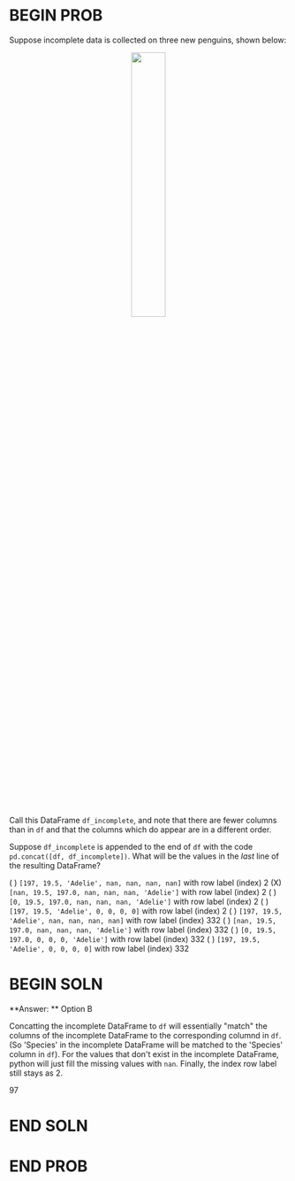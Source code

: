 # BEGIN PROB
Suppose incomplete data is collected on three new penguins, shown below:

<center><img src='../assets/images/fa21-midterm/incomplete.png' width=35%></center>

Call this DataFrame `df_incomplete`, and note that there are fewer columns than in `df` and that the columns which do appear are in a different order.

Suppose `df_incomplete` is appended to the end of `df` with the code `pd.concat([df, df_incomplete])`. What will be the values in the *last* line of the resulting DataFrame?

( ) `[197, 19.5, 'Adelie', nan, nan, nan, nan]` with row label (index) 2
(X) `[nan, 19.5, 197.0, nan, nan, nan, 'Adelie']` with row label (index) 2
( ) `[0, 19.5, 197.0, nan, nan, nan, 'Adelie']`  with row label (index) 2
( ) `[197, 19.5, 'Adelie', 0, 0, 0, 0]`  with row label (index) 2
( ) `[197, 19.5, 'Adelie', nan, nan, nan, nan]` with row label (index) 332
( ) `[nan, 19.5, 197.0, nan, nan, nan, 'Adelie']` with row label (index) 332
( ) `[0, 19.5, 197.0, 0, 0, 0, 'Adelie']`  with row label (index) 332
( ) `[197, 19.5, 'Adelie', 0, 0, 0, 0]`  with row label (index) 332

# BEGIN SOLN
**Answer: ** Option B

Concatting the incomplete DataFrame to `df` will essentially "match" the columns of the incomplete DataFrame to the corresponding columnd in `df`. (So 'Species' in the incomplete DataFrame will be matched to the 'Species' column in `df`). For the values that don't exist in the incomplete DataFrame, python will just fill the missing values with `nan`. Finally, the index row label still stays as 2. 

<average>97</average>

# END SOLN

# END PROB